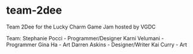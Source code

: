 # team-2dee
Team 2Dee for the Lucky Charm Game Jam hosted by VGDC

Team:
Stephanie Pocci - Programmer/Designer
Karni Velumani - Programmer
Gina Ha - Art 
Darren Askins - Designer/Writer
Kai Curry - Art
